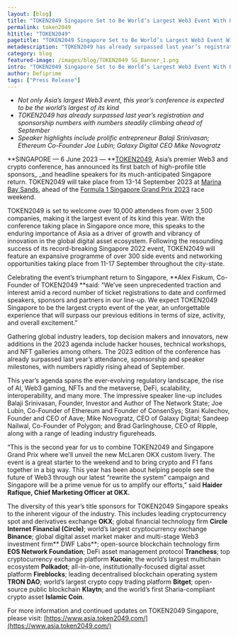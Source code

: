 ```yaml
---
layout: [blog]
title: "TOKEN2049 Singapore Set to Be World’s Largest Web3 Event With Over 10,000 Attendees"
permalink: token2049
h1title: "TOKEN2049"
pagetitle: "TOKEN2049 Singapore Set to Be World’s Largest Web3 Event With Over 10,000 Attendees"
metadescription: "TOKEN2049 has already surpassed last year’s registration and sponsorship numbers with numbers steadily climbing ahead of September"
category: blog
featured-image: /images/blog/TOKEN2049 SG_Banner_1.png
intro: "TOKEN2049 Singapore Set to Be World’s Largest Web3 Event With Over 10,000 Attendees"
author: Defiprime
tags: ["Press Release"]
---
```


- _Not only Asia’s largest Web3 event, this year’s conference is expected to be the world’s largest of its kind_
- _TOKEN2049 has already surpassed last year’s registration and sponsorship numbers with numbers steadily climbing ahead of September_
- _Speaker highlights include prolific entrepreneur Balaji Srinivasan; Ethereum Co-Founder Joe Lubin; Galaxy Digital CEO Mike Novogratz_

**SINGAPORE — 6 June 2023 — **[TOKEN2049](https://www.asia.token2049.com/), Asia’s premier Web3 and crypto conference, has announced its first batch of high-profile title sponsors\_ \_and headline speakers for its much-anticipated Singapore return. TOKEN2049 will take place from 13-14 September 2023 at [Marina Bay Sands](https://www.marinabaysands.com/), ahead of the [Formula 1 Singapore Grand Prix 2023](https://www.formula1.com/en/racing/2023/Singapore.html) race weekend.

TOKEN2049 is set to welcome over 10,000 attendees from over 3,500 companies, making it the largest event of its kind this year. With the conference taking place in Singapore once more, this speaks to the enduring importance of Asia as a driver of growth and vibrancy of innovation in the global digital asset ecosystem. Following the resounding success of its record-breaking Singapore 2022 event, TOKEN2049 will feature an expansive programme of over 300 side events and networking opportunities taking place from 11-17 September throughout the city-state.

Celebrating the event’s triumphant return to Singapore, **Alex Fiskum, Co-Founder of TOKEN2049 **said: “We’ve seen unprecedented traction and interest amid a record number of ticket registrations to date and confirmed speakers, sponsors and partners in our line-up. We expect TOKEN2049 Singapore to be the largest crypto event of the year, an unforgettable experience that will surpass our previous editions in terms of size, activity, and overall excitement.”

Gathering global industry leaders, top decision makers and innovators, new additions in the 2023 agenda include hacker houses, technical workshops, and NFT galleries among others. The 2023 edition of the conference has already surpassed last year’s attendance, sponsorship and speaker milestones, with numbers rapidly rising ahead of September.

This year’s agenda spans the ever-evolving regulatory landscape, the rise of AI, Web3 gaming, NFTs and the metaverse, DeFi, scalability, interoperability, and many more. The impressive speaker line-up includes Balaji Srinivasan, Founder, Investor and Author of The Network State; Joe Lubin, Co-Founder of Ethereum and Founder of ConsenSys; Stani Kulechov, Founder and CEO of Aave; Mike Novogratz, CEO of Galaxy Digital; Sandeep Nailwal, Co-Founder of Polygon; and Brad Garlinghouse, CEO of Ripple, along with a range of leading industry figureheads.

“This is the second year for us to combine TOKEN2049 and Singapore Grand Prix where we’ll unveil the new McLaren OKX custom livery. The event is a great starter to the weekend and to bring crypto and F1 fans together in a big way. This year has been about helping people see the future of Web3 through our latest “rewrite the system” campaign and Singapore will be a prime venue for us to amplify our efforts,” said **Haider Rafique, Chief Marketing Officer at OKX.**

The diversity of this year’s title sponsors for TOKEN2049 Singapore speaks to the inherent vigour of the industry. This includes leading cryptocurrency spot and derivatives exchange **OKX**; global financial technology firm **Circle Internet Financial (Circle)**; world’s largest cryptocurrency exchange **Binance**; global digital asset market maker and multi-stage Web3 investment firm** DWF Labs**; open-source blockchain technology firm **EOS Network Foundation**; DeFi asset management protocol **Tranchess**; top cryptocurrency exchange platform **Kucoin**; the world’s largest multichain ecosystem **Polkadot**; all-in-one, institutionally-focused digital asset platform **Fireblocks**; leading decentralised blockchain operating system **TRON DAO**; world’s largest crypto copy trading platform **Bitget**; open-source public blockchain **Klaytn**; and the world’s first Sharia-compliant crypto asset **Islamic Coin**.

For more information and continued updates on TOKEN2049 Singapore, please visit: [https://www.asia.token2049.com/](https://www.asia.token2049.com/)
